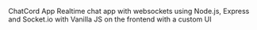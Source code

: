 ChatCord App
Realtime chat app with websockets using Node.js, Express and Socket.io with Vanilla JS on the frontend with a custom UI
